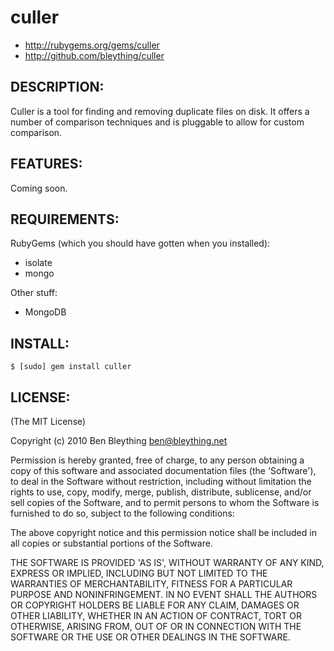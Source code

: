 # culler

* http://rubygems.org/gems/culler
* http://github.com/bleything/culler

## DESCRIPTION:

Culler is a tool for finding and removing duplicate files on disk. It
offers a number of comparison techniques and is pluggable to allow for
custom comparison.

## FEATURES:

Coming soon.

## REQUIREMENTS:

RubyGems (which you should have gotten when you installed):

* isolate
* mongo

Other stuff:

* MongoDB

## INSTALL:

    $ [sudo] gem install culler

## LICENSE:

(The MIT License)

Copyright (c) 2010 Ben Bleything <ben@bleything.net>

Permission is hereby granted, free of charge, to any person obtaining
a copy of this software and associated documentation files (the
'Software'), to deal in the Software without restriction, including
without limitation the rights to use, copy, modify, merge, publish,
distribute, sublicense, and/or sell copies of the Software, and to
permit persons to whom the Software is furnished to do so, subject to
the following conditions:

The above copyright notice and this permission notice shall be included
in all copies or substantial portions of the Software.

THE SOFTWARE IS PROVIDED 'AS IS', WITHOUT WARRANTY OF ANY KIND,
EXPRESS OR IMPLIED, INCLUDING BUT NOT LIMITED TO THE WARRANTIES OF
MERCHANTABILITY, FITNESS FOR A PARTICULAR PURPOSE AND NONINFRINGEMENT.
IN NO EVENT SHALL THE AUTHORS OR COPYRIGHT HOLDERS BE LIABLE FOR ANY
CLAIM, DAMAGES OR OTHER LIABILITY, WHETHER IN AN ACTION OF CONTRACT,
TORT OR OTHERWISE, ARISING FROM, OUT OF OR IN CONNECTION WITH THE
SOFTWARE OR THE USE OR OTHER DEALINGS IN THE SOFTWARE.
